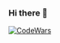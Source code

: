 ### Hi there 👋

[![CodeWars](https://www.codewars.com/users/ViVolf/badges/large)](https://www.codewars.com/users/ViVolf)
[![]()]()
